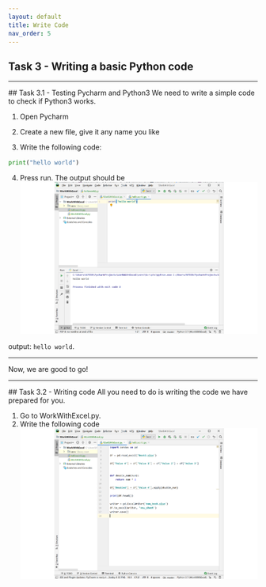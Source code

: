 ```yaml
---
layout: default
title: Write Code
nav_order: 5
---
```


## Task 3 - Writing a basic Python code

<hr>
## Task 3.1 - Testing Pycharm and Python3
We need to write a simple code to check if Python3 works.

1) Open Pycharm

2) Create a new file, give it any name you like

3) Write the following code:   
```python
print("hello world")
```
4) Press run. The output should be <br/>
![testing](https://github.com/Phil-CST-BCIT/Phil-Antony-docs/blob/gh-pages/assets/images/testhelloworld.png?raw=true "testing")


output: `hello world`.

<hr>

Now, we are good to go!
<hr>
## Task 3.2 - Writing code  
All you need to do is writing the code we have prepared for you.

1) Go to WorkWithExcel.py.
2) Write the following code
![writing](https://github.com/Phil-CST-BCIT/Phil-Antony-docs/blob/gh-pages/assets/images/write-python-code.png?raw=true "writing")
